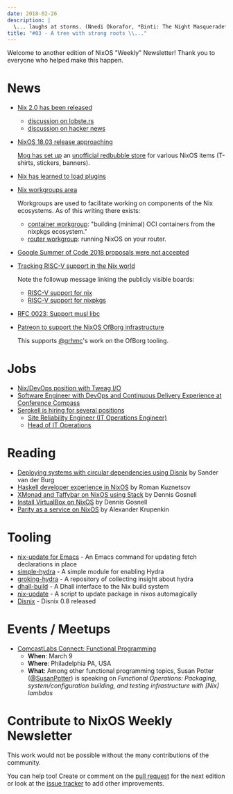 ```yaml
---
date: 2018-02-26
description: |
  \... laughs at storms. (Nnedi Okorafor, *Binti: The Night Masquerade*)
title: "#03 - A tree with strong roots \\..."
---
```


Welcome to another edition of NixOS \"Weekly\" Newsletter! Thank you to
everyone who helped make this happen.

# News

-   [Nix 2.0 has been
    released](https://nixos.org/nix/manual/#sec-relnotes)

    -   [discussion on
        lobste.rs](https://lobste.rs/s/nodrls/nix_2_0_released)
    -   [discussion on hacker
        news](https://news.ycombinator.com/item?id=16442893)

-   [NixOS 18.03 release
    approaching](https://groups.google.com/forum/#!msg/nix-devel/9sps8NLdwIY/etmZL4J6AAAJ)

    [Mog has set
    up](https://groups.google.com/d/msg/nix-devel/gj04aGKQL6w/NNL8SZy1AAAJ)
    an [unofficial redbubble
    store](https://www.redbubble.com/people/mogorman/portfolio) for
    various NixOS items (T-shirts, stickers, banners).

-   [Nix has learned to load
    plugins](https://github.com/NixOS/nix/pull/1854)

-   [Nix workgroups area](https://wiki.nixos.org/wiki/Workgroup)

    Workgroups are used to facilitate working on components of the Nix
    ecosystems. As of this writing there exists:

    -   [container
        workgroup](https://wiki.nixos.org/wiki/Workgroup:Container):
        \"building (minimal) OCI containers from the nixpkgs
        ecosystem.\"
    -   [router workgroup](https://wiki.nixos.org/wiki/Workgroup:Router):
        running NixOS on your router.

-   [Google Summer of Code 2018 proposals were not
    accepted](https://groups.google.com/forum/#!msg/nix-devel/Kz0kZG8zobc/Mqt-MNJbBAAJ)

-   [Tracking RISC-V support in the Nix
    world](https://twitter.com/shlevy/status/965019194759761920)

    Note the followup message linking the publicly visible boards:

    -   [RISC-V support for
        nix](https://github.com/NixOS/nix/projects/1)
    -   [RISC-V support for
        nixpkgs](https://github.com/NixOS/nixpkgs/projects/15)

-   [RFC 0023: Support musl libc](https://github.com/NixOS/rfcs/pull/23)

-   [Patreon to support the NixOS OfBorg
    infrastructure](https://www.patreon.com/ofborg/overview)

    This supports
    [\@grhmc](https://twitter.com/grhmc/status/967531653387169792)\'s
    work on the OfBorg tooling.

# Jobs

-   [Nix/DevOps position with Tweag
    I/O](https://groups.google.com/forum/#!topic/nix-devel/YvaXKCAInZ0)
-   [Software Engineer with DevOps and Continuous Delivery Experience at
    Conference
    Compass](https://groups.google.com/forum/#!topic/nix-devel/o0iCtlVVZZ0)
-   [Serokell is hiring for several
    positions](https://gist.github.com/NaeosPsy/155f76a25e0c93eb067a0f4d86dd8cfc)
    -   [Site Reliability Engineer (IT Operations
        Engineer)](https://gist.github.com/NaeosPsy/155f76a25e0c93eb067a0f4d86dd8cfc#site-reliability-engineer-it-operations-engineer)
    -   [Head of IT
        Operations](https://gist.github.com/NaeosPsy/155f76a25e0c93eb067a0f4d86dd8cfc#head-of-it-operations)

# Reading

-   [Deploying systems with circular dependencies using
    Disnix](http://sandervanderburg.blogspot.com/2018/02/deploying-systems-with-circular.html)
    by Sander van der Burg
-   [Haskell developer experience in
    NixOS](http://www.kuznero.com/posts/nixos/haskell-devexp-in-nixos.html)
    by Roman Kuznetsov
-   [XMonad and Taffybar on NixOS using
    Stack](https://functor.tokyo/blog/2018-02-16-setup-xmonad-on-nixos)
    by Dennis Gosnell
-   [Install VirtualBox on
    NixOS](https://functor.tokyo/blog/2018-02-24-virtualbox-on-nixos) by
    Dennis Gosnell
-   [Parity as a service on
    NixOS](https://blog.aira.life/parity-as-a-service-on-nixos-3c0236ffe0a7)
    by Alexander Krupenkin

# Tooling

-   [nix-update for Emacs](https://github.com/jwiegley/nix-update-el) -
    An Emacs command for updating fetch declarations in place
-   [simple-hydra](https://github.com/ElvishJerricco/simple-hydra) - A
    simple module for enabling Hydra
-   [groking-hydra](https://github.com/gilligan/groking-hydra) - A
    repository of collecting insight about hydra
-   [dhall-build](https://github.com/ocharles/dhall-build) - A Dhall
    interface to the Nix build system
-   [nix-update](https://github.com/ryantm/nix-update) - A script to
    update package in nixos automagically
-   [Disnix](http://nixos.org/disnix) - Disnix 0.8 released

# Events / Meetups

-   [ComcastLabs Connect: Functional
    Programming](https://comcastlabsconnectfp.comcast.com/)
    -   **When**: March 9
    -   **Where**: Philadelphia PA, USA
    -   **What**: Among other functional programming topics, Susan
        Potter
        ([\@SusanPotter](https://twitter.com/SusanPotter/status/964915725700825088))
        is speaking on *Functional Operations: Packaging,
        system/configuration building, and testing infrastructure with
        \[Nix\] lambdas*

# Contribute to NixOS Weekly Newsletter

This work would not be possible without the many contributions of the
community.

You can help too! Create or comment on the [pull
request](https://github.com/NixOS/nixos-weekly/pulls) for the next
edition or look at the [issue
tracker](https://github.com/NixOS/nixos-weekly/issues) to add other
improvements.
